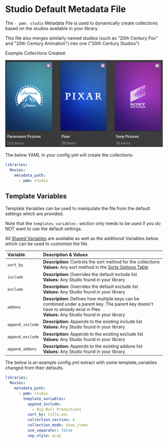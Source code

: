 # Studio Default Metadata File

The `- pmm: studio` Metadata File is used to dynamically create collections based on the studios available in your library.

This file also merges similarly named studios (such as "20th Century Fox" and "20th Century Animation") into one ("20th Century Studios")

Example Collections Created:

![](../images/studio.png)

The below YAML in your config.yml will create the collections:
```yaml
libraries:
  Movies:
    metadata_path:
      - pmm: studio
```


## Template Variables
Template Variables can be used to manipulate the file from the default settings which are provided. 

Note that the `templates_variables:` section only needs to be used if you do NOT want to use the default settings.

All [Shared Variables](../variables) are available as well as the additional Variables below which can be used to customize the file.

| Variable         | Description & Values                                                                                                                                                                |
|:-----------------|:------------------------------------------------------------------------------------------------------------------------------------------------------------------------------------|
| `sort_by`        | **Description:** Controls the sort method for the collections<br>**Values:** Any sort method in the [Sorts Options Table](#sort-options)                                            |
| `include`        | **Description:** Overrides the default include list<br>**Values:** Any Studio found in your library                                                                                  |
| `exclude`        | **Description:** Overrides the default exclude list<br>**Values:** Any Studio found in your library                                                                                  |
| `addons`         | **Description:** Defines how multiple keys can be combined under a parent key. The parent key doesn't have to already exist in Plex<br>**Values:** Any Studio found in your library  |
| `append_include` | **Description:** Appends to the existing include list<br>**Values:** Any Studio found in your library                                                                                |
| `append_exclude` | **Description:** Appends to the existing exclude list<br>**Values:** Any Studio found in your library                                                                                |
| `append_addons`  | **Description:** Appends to the existing addons list<br>**Values:** Any Studio found in your library                                                                                 |

The below is an example config.yml extract with some template_variables changed  from their defaults.

```yaml
libraries:
  Movies:
    metadata_path:
      - pmm: studio
        template_variables:
          append_include:
            - Big Bull Productions
          sort_by: title.asc
          collection_section: 4
          collection_mode: show_items
          use_separator: false
          sep_style: gray
```
